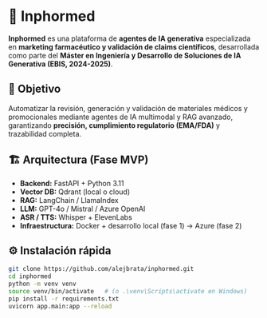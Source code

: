 # 🧠 Inphormed

**Inphormed** es una plataforma de **agentes de IA generativa** especializada en **marketing farmacéutico y validación de claims científicos**, desarrollada como parte del **Máster en Ingeniería y Desarrollo de Soluciones de IA Generativa (EBIS, 2024-2025)**.

## 🚀 Objetivo

Automatizar la revisión, generación y validación de materiales médicos y promocionales mediante agentes de IA multimodal y RAG avanzado, garantizando **precisión, cumplimiento regulatorio (EMA/FDA)** y trazabilidad completa.

## 🏗️ Arquitectura (Fase MVP)

- **Backend:** FastAPI + Python 3.11  
- **Vector DB:** Qdrant (local o cloud)  
- **RAG:** LangChain / LlamaIndex  
- **LLM:** GPT-4o / Mistral / Azure OpenAI  
- **ASR / TTS:** Whisper + ElevenLabs  
- **Infraestructura:** Docker + desarrollo local (fase 1) → Azure (fase 2)  

## ⚙️ Instalación rápida

```bash
git clone https://github.com/alejbrata/inphormed.git
cd inphormed
python -m venv venv
source venv/bin/activate   # (o .\venv\Scripts\activate en Windows)
pip install -r requirements.txt
uvicorn app.main:app --reload
